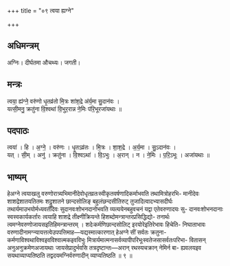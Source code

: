 +++
title = "०९ त्वया ह्यग्ने"

+++
## अधिमन्त्रम्
अग्निः। दीर्घतमा औचथ्यः। जगती।

## मन्त्रः
त्वया॒ ह्य॑ग्ने॒ वरु॑णो धृ॒तव्र॑तो मि॒त्रः शा॑श॒द्रे अ॑र्य॒मा सु॒दान॑वः ।  
यत्सी॒मनु॒ क्रतु॑ना वि॒श्वथा॑ वि॒भुर॒रान्न ने॒मिः प॑रि॒भूरजा॑यथाः ॥

## पदपाठः
त्वया॑ । हि । अ॒ग्ने॒ । वरु॑णः । धृ॒तऽव्र॑तः । मि॒त्रः । शा॒श॒द्रे । अ॒र्य॒मा । सु॒ऽदान॑वः ।  
यत् । सी॒म् । अनु॑ । क्रतु॑ना । वि॒श्वऽथा॑ । वि॒ऽभुः । अ॒रान् । न । ने॒मिः । प॒रि॒ऽभूः । अजा॑यथाः ॥

## भाष्यम्
हेअग्ने त्वयाखलु वरुणोरात्र्यभिमानीदेवोधृतव्रतःस्वीकृतवर्षणादिकर्माभवति तथामित्रोहरभि- मानीदेवः शाशद्रेशातयतितमः शदॣशातने छान्दसोलिङ् बहुलंछन्दसीतिरुट् तुजादित्वादभ्यासदीर्घः तथार्यमाउभयोर्मध्यवर्तीदेवः सुदानवःशोभनदानोभवति व्यत्ययेनबहुवचनं यद्वा एतेवरुणादयः सु- दानवःशोभनदानाः स्वस्वकार्यकर्तारः त्वयाहि शाशद्रे तीक्ष्णीक्रियन्ते हिशब्दोमन्त्रान्तरप्रसिद्धिद्यो- तनार्थः त्वमग्नेवरुणोजायसइतिहिमन्त्रान्तरम् । शदेःकर्मणिछान्दसोलिट् इरयोरेइतिरेभावः हिचेति- निघाताभावः वरुणादीनामग्न्यायत्तत्वेउपपत्तिमाह—यद्यस्मात्कारणात् हेअग्ने सीं सर्वतः क्रतुना- कर्मणाविश्वथाविश्वइवविश्वात्मकइवविभुः मित्रार्यमात्मनासर्वव्यापीपरिभूःस्वतेजसासर्वतःपरिभा- वितासन् अनुअनुक्रमेणअजायथाः जायसेप्रादुर्भवसि तत्रदृष्टान्तः—अरान् रथस्यचक्रान् नेमिर्न बा- ह्यवलयइव सयथाव्याप्यतिष्ठति तद्वदयमग्निर्वरुणादीन् व्याप्यतिष्ठति ॥ ९ ॥